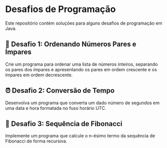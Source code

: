 #  Desafios de Programação
Este repositório contém soluções para alguns desafios de programação em Java.

## 🔄 Desafio 1: Ordenando Números Pares e Ímpares
Crie um programa para ordenar uma lista de números inteiros, separando os pares dos ímpares e apresentando os pares em ordem crescente e os ímpares em ordem decrescente.

## ⏰ Desafio 2: Conversão de Tempo
Desenvolva um programa que converta um dado número de segundos em uma data e hora formatada no fuso horário UTC.

## 🐰 Desafio 3: Sequência de Fibonacci  
Implemente um programa que calcule o n-ésimo termo da sequência de Fibonacci de forma recursiva.

